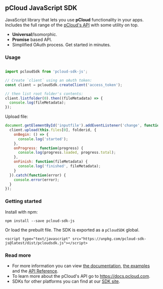 ## pCloud JavaScript SDK

JavaScript library that lets you use **pCloud** functionality in your apps. Includes the full range of the [pCloud's API](https://docs.pcloud.com/) with some utility on top.

  * **Universal**/Isomorphic.
  * **Promise** based API.
  * Simplified OAuth process. Get started in minutes.

### Usage

```js

import pcloudSdk from 'pcloud-sdk-js';

// Create `client` using an oAuth token:
const client = pcloudSdk.createClient('access_token');

// then list root folder's contents:
client.listfolder(0).then((fileMetadata) => {
  console.log(fileMetadata);
});
```

Upload file:
```js
document.getElementById('inputfile').addEventListener('change', function() {
  client.upload(this.files[0], folderid, {
    onBegin: () => {
      console.log('started');
    },
    onProgress: function(progress) {
      console.log(progress.loaded, progress.total);
    },
    onFinish: function(fileMetadata) {
      console.log('finished', fileMetadata);
    }
  }).catch(function(error) {
    console.error(error);
  }
});
```

### Getting started
Install with npm:

```
npm install --save pcloud-sdk-js
```
Or load the prebuilt file. The SDK is exported as a `pCloudSDK` global.

```
<script type="text/javascript" src="https://unpkg.com/pcloud-sdk-js@latest/dist/pcloudsdk.js"></script>
```

### Read more
- For more information you can view [the documentation](/docs), [the examples](/examples) and the [API Reference](/docs/api.md).
- To learn more about the pCloud's API go to https://docs.pcloud.com.
- SDKs for other platforms you can find at our [SDK site](https://pcloud.github.io).
